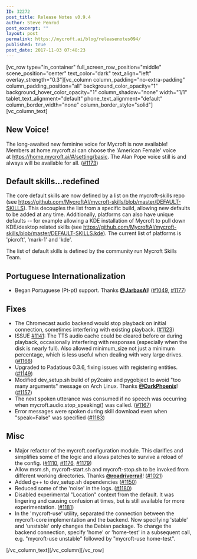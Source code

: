 ```yaml
---
ID: 32272
post_title: Release Notes v0.9.4
author: Steve Penrod
post_excerpt: ""
layout: post
permalink: https://mycroft.ai/blog/releasenotes094/
published: true
post_date: 2017-11-03 07:48:23
---
```

[vc_row type="in_container" full_screen_row_position="middle" scene_position="center" text_color="dark" text_align="left" overlay_strength="0.3"][vc_column column_padding="no-extra-padding" column_padding_position="all" background_color_opacity="1" background_hover_color_opacity="1" column_shadow="none" width="1/1" tablet_text_alignment="default" phone_text_alignment="default" column_border_width="none" column_border_style="solid"][vc_column_text]
<h2><strong>New Voice!</strong></h2>
The long-awaited new feminine voice for Mycroft is now available! Members at home.mycroft.ai can choose the 'American Female' voice at <a href="https://home.mycroft.ai/#/setting/basic">https://home.mycroft.ai/#/setting/basic</a>. The Alan Pope voice still is and always will be available for all. (<a href="https://github.com/MycroftAI/mycroft-core/pull/1173">#1173</a>)
<h2><strong>Default skills...redefined</strong></h2>
The core default skills are now defined by a list on the mycroft-skills repo (see <a href="https://github.com/MycroftAI/mycroft-skills/blob/master/DEFAULT-SKILLS">https://github.com/MycroftAI/mycroft-skills/blob/master/DEFAULT-SKILLS</a>). This decouples the list from a specific build, allowing new defaults to be added at any time. Additionally, platforms can also have unique defaults -- for example allowing a KDE installation of Mycroft to pull down KDE/desktop related skills (see <a href="https://github.com/MycroftAI/mycroft-skills/blob/master/DEFAULT-SKILLS.kde">https://github.com/MycroftAI/mycroft-skills/blob/master/DEFAULT-SKILLS.kde</a>). The current list of platforms is 'picroft', 'mark-1' and 'kde'.

The list of default skills is defined by the community run Mycroft Skills Team.
<h2><strong>Portuguese Internationalization</strong></h2>
<ul>
 	<li>Began Portuguese (Pt-pt) support. Thanks <a href="https://github.com/jarbasai"><strong>@JarbasAI</strong></a>! (<a href="https://github.com/MycroftAI/mycroft-core/pull/1049">#1049</a>, <a href="https://github.com/MycroftAI/mycroft-core/pull/1177">#1177</a>)</li>
</ul>
<h2><strong>Fixes</strong></h2>
<ul>
 	<li>The Chromecast audio backend would stop playback on initial connection, sometimes interfering with existing playback. (<a href="https://github.com/MycroftAI/mycroft-core/pull/1123">#1123</a>)</li>
 	<li>ISSUE <a href="https://github.com/MycroftAI/mycroft-core/issues/1141">#1141</a>: The TTS audio cache could be cleared before or during playback, occasionally interfering with responses (especially when the disk is nearly full). Also allowed minimum_size not just a minimum percentage, which is less useful when dealing with very large drives. (<a href="https://github.com/MycroftAI/mycroft-core/pull/1168">#1168</a>)</li>
 	<li>Upgraded to Padatious 0.3.6, fixing issues with registering entities. (<a href="https://github.com/MycroftAI/mycroft-core/pull/1149">#1149</a>)</li>
 	<li>Modified dev_setup.sh build of py2cairo and pygobject to avoid "too many arguments" message on Arch Linux. Thanks <a href="https://github.com/darkphoenix"><strong>@DarkPhoenix</strong></a>! (<a href="https://github.com/MycroftAI/mycroft-core/pull/1157">#1157</a>)</li>
 	<li>The next spoken utterance was consumed if no speech was occurring when mycroft.audio.stop_speaking() was called. (<a href="https://github.com/MycroftAI/mycroft-core/pull/1167">#1167</a>)</li>
 	<li>Error messages were spoken during skill download even when "speak=False" was specified (<a href="https://github.com/MycroftAI/mycroft-core/pull/1183">#1183</a>)</li>
</ul>
<h2><strong>Misc</strong></h2>
<ul>
 	<li>Major refactor of the mycroft.configuration module. This clarifies and simplifies some of the logic and allows patches to survive a reload of the config. (<a href="https://github.com/MycroftAI/mycroft-core/pull/1110">#1110</a>, <a href="https://github.com/MycroftAI/mycroft-core/pull/1176">#1176</a>, <a href="https://github.com/MycroftAI/mycroft-core/pull/1179">#1179</a>)</li>
 	<li>Allow msm.sh, mycroft-start.sh and mycroft-stop.sh to be invoked from different working directories. Thanks <a href="https://github.com/roadriverrail"><strong>@roadriverrail</strong></a>! (<a href="https://github.com/MycroftAI/mycroft-core/pull/1021">#1021</a>)</li>
 	<li>Added g++ to dev_setup.sh dependencies (<a href="https://github.com/MycroftAI/mycroft-core/pull/1150">#1150</a>)</li>
 	<li>Reduced some of the 'noise' in the logs. (<a href="https://github.com/MycroftAI/mycroft-core/pull/1180">#1180</a>)</li>
 	<li>Disabled experimental "Location" context from the default. It was lingering and causing confusion at times, but is still available for more experimentation. (<a href="https://github.com/MycroftAI/mycroft-core/pull/1181">#1181</a>)</li>
 	<li>In the 'mycroft-use' utility, separated the connection between the mycroft-core implementation and the backend. Now specifying 'stable' and 'unstable' only changes the Debian package. To change the backend connection, specify 'home' or 'home-test' in a subsequent call, e.g. "mycroft-use unstable" followed by "mycroft-use home-test".</li>
</ul>
[/vc_column_text][/vc_column][/vc_row]